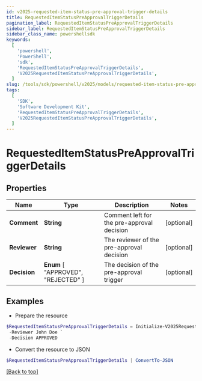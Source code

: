 ```yaml
---
id: v2025-requested-item-status-pre-approval-trigger-details
title: RequestedItemStatusPreApprovalTriggerDetails
pagination_label: RequestedItemStatusPreApprovalTriggerDetails
sidebar_label: RequestedItemStatusPreApprovalTriggerDetails
sidebar_class_name: powershellsdk
keywords:
  [
    'powershell',
    'PowerShell',
    'sdk',
    'RequestedItemStatusPreApprovalTriggerDetails',
    'V2025RequestedItemStatusPreApprovalTriggerDetails',
  ]
slug: /tools/sdk/powershell/v2025/models/requested-item-status-pre-approval-trigger-details
tags:
  [
    'SDK',
    'Software Development Kit',
    'RequestedItemStatusPreApprovalTriggerDetails',
    'V2025RequestedItemStatusPreApprovalTriggerDetails',
  ]
---
```


# RequestedItemStatusPreApprovalTriggerDetails

## Properties

| Name | Type | Description | Notes |
| --- | --- | --- | --- |
| **Comment** | **String** | Comment left for the pre-approval decision | [optional] |
| **Reviewer** | **String** | The reviewer of the pre-approval decision | [optional] |
| **Decision** | **Enum** [ "APPROVED", "REJECTED" ] | The decision of the pre-approval trigger | [optional] |

## Examples

- Prepare the resource

```powershell
$RequestedItemStatusPreApprovalTriggerDetails = Initialize-V2025RequestedItemStatusPreApprovalTriggerDetails  -Comment Access is Approved `
 -Reviewer John Doe `
 -Decision APPROVED
```

- Convert the resource to JSON

```powershell
$RequestedItemStatusPreApprovalTriggerDetails | ConvertTo-JSON
```

[[Back to top]](#)
